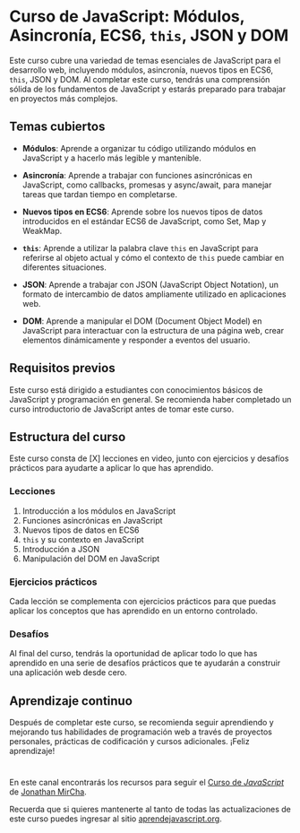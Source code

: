 # Curso de JavaScript: Módulos, Asincronía, ECS6, `this`, JSON y DOM

Este curso cubre una variedad de temas esenciales de JavaScript para el desarrollo web, incluyendo módulos, asincronía, nuevos tipos en ECS6, `this`, JSON y DOM. Al completar este curso, tendrás una comprensión sólida de los fundamentos de JavaScript y estarás preparado para trabajar en proyectos más complejos.

## Temas cubiertos

- **Módulos**: Aprende a organizar tu código utilizando módulos en JavaScript y a hacerlo más legible y mantenible.

- **Asincronía**: Aprende a trabajar con funciones asincrónicas en JavaScript, como callbacks, promesas y async/await, para manejar tareas que tardan tiempo en completarse.

- **Nuevos tipos en ECS6**: Aprende sobre los nuevos tipos de datos introducidos en el estándar ECS6 de JavaScript, como Set, Map y WeakMap.

- **`this`**: Aprende a utilizar la palabra clave `this` en JavaScript para referirse al objeto actual y cómo el contexto de `this` puede cambiar en diferentes situaciones.

- **JSON**: Aprende a trabajar con JSON (JavaScript Object Notation), un formato de intercambio de datos ampliamente utilizado en aplicaciones web.

- **DOM**: Aprende a manipular el DOM (Document Object Model) en JavaScript para interactuar con la estructura de una página web, crear elementos dinámicamente y responder a eventos del usuario.

## Requisitos previos

Este curso está dirigido a estudiantes con conocimientos básicos de JavaScript y programación en general. Se recomienda haber completado un curso introductorio de JavaScript antes de tomar este curso.

## Estructura del curso

Este curso consta de [X] lecciones en video, junto con ejercicios y desafíos prácticos para ayudarte a aplicar lo que has aprendido.

### Lecciones

1. Introducción a los módulos en JavaScript
2. Funciones asincrónicas en JavaScript
3. Nuevos tipos de datos en ECS6
4. `this` y su contexto en JavaScript
5. Introducción a JSON
6. Manipulación del DOM en JavaScript

### Ejercicios prácticos

Cada lección se complementa con ejercicios prácticos para que puedas aplicar los conceptos que has aprendido en un entorno controlado.

### Desafíos

Al final del curso, tendrás la oportunidad de aplicar todo lo que has aprendido en una serie de desafíos prácticos que te ayudarán a construir una aplicación web desde cero.

## Aprendizaje continuo

Después de completar este curso, se recomienda seguir aprendiendo y mejorando tus habilidades de programación web a través de proyectos personales, prácticas de codificación y cursos adicionales. ¡Feliz aprendizaje!

#

En este canal encontrarás los recursos para seguir el [Curso de _JavaScript_](https://www.youtube.com/playlist?list=PLvq-jIkSeTUZ6QgYYO3MwG9EMqC-KoLXA) de [Jonathan MirCha](https://jonmircha.com/).

Recuerda que si quieres mantenerte al tanto de todas las actualizaciones de este curso puedes ingresar al sitio [aprendejavascript.org](https://aprendejavascript.org/).
